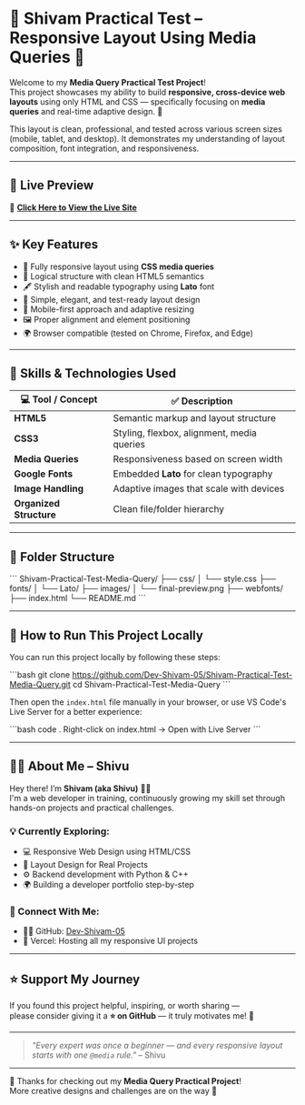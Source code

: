 
# 🧪 Shivam Practical Test – Responsive Layout Using Media Queries 📱

Welcome to my **Media Query Practical Test Project**!  
This project showcases my ability to build **responsive, cross-device web layouts** using only HTML and CSS — specifically focusing on **media queries** and real-time adaptive design. 🎯

This layout is clean, professional, and tested across various screen sizes (mobile, tablet, and desktop). It demonstrates my understanding of layout composition, font integration, and responsiveness.

---

## 🔗 Live Preview

🚀 **[Click Here to View the Live Site](https://shivam-practical-test-media-query.vercel.app/)**

---

## ✨ Key Features

- 🎯 Fully responsive layout using **CSS media queries**
- 🧱 Logical structure with clean HTML5 semantics
- 🖋️ Stylish and readable typography using **Lato** font
- 🧼 Simple, elegant, and test-ready layout design
- 📐 Mobile-first approach and adaptive resizing
- 🖼️ Proper alignment and element positioning
- 🌍 Browser compatible (tested on Chrome, Firefox, and Edge)

---

## 🧰 Skills & Technologies Used

| 💻 Tool / Concept     | ✅ Description                              |
|------------------------|---------------------------------------------|
| **HTML5**              | Semantic markup and layout structure        |
| **CSS3**               | Styling, flexbox, alignment, media queries  |
| **Media Queries**      | Responsiveness based on screen width        |
| **Google Fonts**       | Embedded **Lato** for clean typography      |
| **Image Handling**     | Adaptive images that scale with devices     |
| **Organized Structure**| Clean file/folder hierarchy                 |

---

## 📂 Folder Structure

\`\`\`
Shivam-Practical-Test-Media-Query/
├── css/
│   └── style.css
├── fonts/
│   └── Lato/
├── images/
│   └── final-preview.png
├── webfonts/
├── index.html
└── README.md
\`\`\`

---

## 🚀 How to Run This Project Locally

You can run this project locally by following these steps:

\`\`\`bash
git clone https://github.com/Dev-Shivam-05/Shivam-Practical-Test-Media-Query.git
cd Shivam-Practical-Test-Media-Query
\`\`\`

Then open the `index.html` file manually in your browser, or use VS Code's Live Server for a better experience:

\`\`\`bash
code .
Right-click on index.html → Open with Live Server
\`\`\`

---

## 🙋‍♂️ About Me – Shivu

Hey there! I’m **Shivam (aka Shivu)** 👨‍💻  
I'm a web developer in training, continuously growing my skill set through hands-on projects and practical challenges.

### 💡 Currently Exploring:

- 💻 Responsive Web Design using HTML/CSS  
- 🧱 Layout Design for Real Projects  
- ⚙️ Backend development with Python & C++  
- 🌍 Building a developer portfolio step-by-step

### 🔗 Connect With Me:

- 🧑‍💻 GitHub: [Dev-Shivam-05](https://github.com/Dev-Shivam-05)  
- 🔗 Vercel: Hosting all my responsive UI projects

---

## ⭐ Support My Journey

If you found this project helpful, inspiring, or worth sharing —  
please consider giving it a **⭐ on GitHub** — it truly motivates me! 💖

---

> _"Every expert was once a beginner — and every responsive layout starts with one `@media` rule."_ – Shivu

---

🎉 Thanks for checking out my **Media Query Practical Project**!  
More creative designs and challenges are on the way 🚀